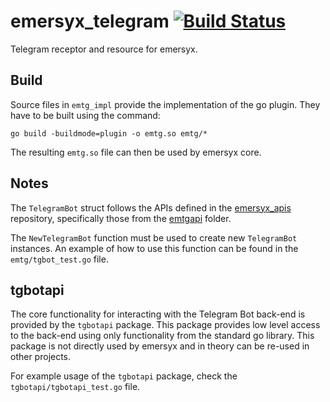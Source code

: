 # emersyx_telegram [![Build Status](https://travis-ci.org/emersyx/emersyx_telegram.svg?branch=master)](https://travis-ci.org/emersyx/emersyx_telegram)

Telegram receptor and resource for emersyx.

## Build

Source files in `emtg_impl` provide the implementation of the go plugin. They have to be built using the command:

```
go build -buildmode=plugin -o emtg.so emtg/*
```

The resulting `emtg.so` file can then be used by emersyx core.

## Notes

The `TelegramBot` struct follows the APIs defined in the [emersyx_apis][1] repository, specifically those from the
[emtgapi][2] folder.

The `NewTelegramBot` function must be used to create new `TelegramBot` instances. An example of how to use this function
can be found in the `emtg/tgbot_test.go` file.

## tgbotapi

The core functionality for interacting with the Telegram Bot back-end is provided by the `tgbotapi` package. This
package provides low level access to the back-end using only functionality from the standard go library. This package is
not directly used by emersyx and in theory can be re-used in other projects.

For example usage of the `tgbotapi` package, check the `tgbotapi/tgbotapi_test.go` file.

[1]: https://github.com/emersyx/emersyx_apis
[2]: https://github.com/emersyx/emersyx_apis/tree/master/emtgapi
